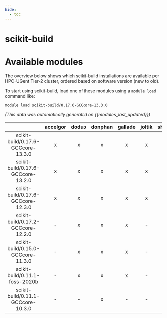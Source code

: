 ```yaml
---
hide:
  - toc
---
```


scikit-build
============

# Available modules


The overview below shows which scikit-build installations are available per HPC-UGent Tier-2 cluster, ordered based on software version (new to old).

To start using scikit-build, load one of these modules using a `module load` command like:

```shell
module load scikit-build/0.17.6-GCCcore-13.3.0
```

*(This data was automatically generated on {{modules_last_updated}})*  

| |accelgor|doduo|donphan|gallade|joltik|shinx|
| :---: | :---: | :---: | :---: | :---: | :---: | :---: |
|scikit-build/0.17.6-GCCcore-13.3.0|x|x|x|x|x|x|
|scikit-build/0.17.6-GCCcore-13.2.0|x|x|x|x|x|x|
|scikit-build/0.17.6-GCCcore-12.3.0|x|x|x|x|x|x|
|scikit-build/0.17.2-GCCcore-12.2.0|-|x|x|x|-|-|
|scikit-build/0.15.0-GCCcore-11.3.0|-|x|x|x|-|-|
|scikit-build/0.11.1-foss-2020b|-|x|x|x|-|-|
|scikit-build/0.11.1-GCCcore-10.3.0|-|-|x|-|-|-|

